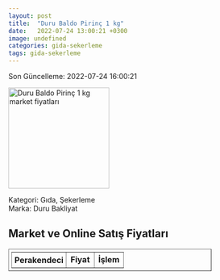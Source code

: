 ```yaml
---
layout: post
title:  "Duru Baldo Pirinç 1 kg"
date:   2022-07-24 13:00:21 +0300
image: undefined
categories: gida-sekerleme
tags: gida-sekerleme
---
```


Son Güncelleme: 2022-07-24 16:00:21

<img src="undefined" width="200" alt="Duru Baldo Pirinç 1 kg market fiyatları" />

Kategori: Gıda, Şekerleme
<br />
Marka: Duru Bakliyat

<h2>Market ve Online Satış Fiyatları</h2>

<table border="1" style="padding: 5px;width:80%;">
  <tr>
    <td style="padding: 5px;"><strong>Perakendeci</strong></td>
    <td><strong>Fiyat</strong></td>
    <td><strong>İşlem</strong></td>
  </tr>
  
</table>
